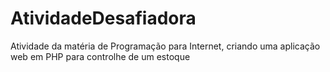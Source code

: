 # AtividadeDesafiadora
 Atividade da matéria de Programação para Internet, criando uma aplicação web em PHP para controlhe de um estoque
